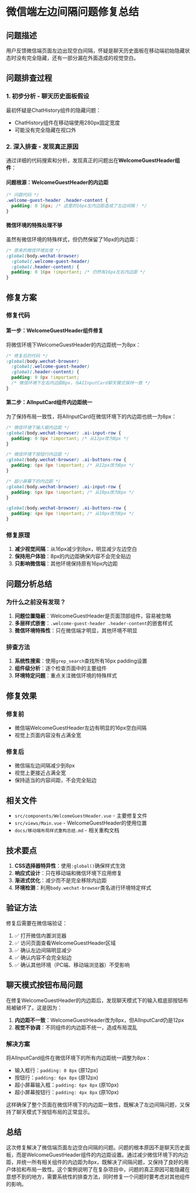 # 微信端左边间隔问题修复总结

## 问题描述

用户反馈微信端页面左边出现空白间隔，怀疑是聊天历史面板在移动端初始隐藏状态时没有完全隐藏，还有一部分漏在外面造成的视觉空白。

## 问题排查过程

### 1. 初步分析 - 聊天历史面板假设

最初怀疑是ChatHistory组件的隐藏问题：

- ChatHistory组件在移动端使用280px固定宽度
- 可能没有完全隐藏在视口外

### 2. 深入排查 - 发现真正原因

通过详细的代码搜索和分析，发现真正的问题出在**WelcomeGuestHeader组件**：

#### 问题根源：WelcomeGuestHeader的内边距

```scss
/* 问题代码 */
.welcome-guest-header .header-content {
  padding: 0 16px; /* 这里的16px左内边距造成了左边间隔！ */
}
```

#### 微信环境的特殊处理不够

虽然有微信环境的特殊样式，但仍然保留了16px的内边距：

```scss
/* 原来的微信环境处理 */
:global(body.wechat-browser)
  :global(.welcome-guest-header)
  :global(.header-content) {
  padding: 0 16px !important; /* 仍然有16px左右内边距 */
}
```

## 修复方案

### 修复代码

#### 第一步：WelcomeGuestHeader组件修复

将微信环境下WelcomeGuestHeader的内边距统一为8px：

```scss
/* 修复后的代码 */
:global(body.wechat-browser)
  :global(.welcome-guest-header)
  :global(.header-content) {
  padding: 0 8px !important;
  /* 微信环境下左右内边距8px，与AIInputCard聊天模式保持一致 */
}
```

#### 第二步：AIInputCard组件内边距统一

为了保持布局一致性，将AIInputCard在微信环境下的内边距也统一为8px：

```scss
/* 微信环境下输入框内边距 */
:global(body.wechat-browser) .ai-input-row {
  padding: 0 8px !important; /* 从12px改为8px */
}

/* 微信环境下按钮行内边距 */
:global(body.wechat-browser) .ai-buttons-row {
  padding: 6px 8px !important; /* 从12px改为8px */
}

/* 超小屏幕下的内边距 */
:global(body.wechat-browser) .ai-input-row {
  padding: 6px 8px !important; /* 从10px改为8px */
}

:global(body.wechat-browser) .ai-buttons-row {
  padding: 4px 8px !important; /* 从10px改为8px */
}
```

### 修复原理

1. **减少视觉间隔**：从16px减少到8px，明显减少左边空白
2. **保持用户体验**：8px的内边距确保内容不会完全贴边
3. **只影响微信端**：其他环境保持原有16px内边距

## 问题分析总结

### 为什么之前没有发现？

1. **问题位置隐蔽**：WelcomeGuestHeader是页面顶部组件，容易被忽略
2. **多层样式嵌套**：`.welcome-guest-header .header-content`的嵌套样式
3. **微信环境特殊性**：只在微信端才明显，其他环境不明显

### 排查方法

1. **系统性搜索**：使用`grep_search`查找所有16px padding设置
2. **组件级分析**：逐个检查页面中的主要组件
3. **环境特定问题**：重点关注微信环境的特殊样式

## 修复效果

### 修复前

- 微信端WelcomeGuestHeader左边有明显的16px空白间隔
- 视觉上页面内容没有占满全宽

### 修复后

- 微信端左边间隔减少到8px
- 视觉上更接近占满全宽
- 保持适当的内容间距，不会完全贴边

## 相关文件

- `src/components/WelcomeGuestHeader.vue` - 主要修复文件
- `src/views/Main.vue` - WelcomeGuestHeader的使用位置
- `docs/移动端布局样式重构总结.md` - 相关重构文档

## 技术要点

1. **CSS选择器特异性**：使用`:global()`确保样式生效
2. **响应式设计**：只在移动端和微信环境下应用修复
3. **渐进式优化**：减少而不是完全移除内边距
4. **环境检测**：利用`body.wechat-browser`类名进行环境特定样式

## 验证方法

修复后需要在微信端验证：

1. ✅ 打开微信内置浏览器
2. ✅ 访问页面查看WelcomeGuestHeader区域
3. ✅ 确认左边间隔明显减少
4. ✅ 确认内容不会完全贴边
5. ✅ 确认其他环境（PC端、移动端浏览器）不受影响

## 聊天模式按钮布局问题

在修复WelcomeGuestHeader的内边距后，发现聊天模式下的输入框底部按钮布局被破坏了。这是因为：

1. **内边距不一致**：WelcomeGuestHeader改为8px，但AIInputCard仍是12px
2. **视觉不协调**：不同组件的内边距不统一，造成布局混乱

### 解决方案

将AIInputCard组件在微信环境下的所有内边距统一调整为8px：

- 输入框行：`padding: 0 8px` (原12px)
- 按钮行：`padding: 6px 8px` (原12px)
- 超小屏幕输入框：`padding: 6px 8px` (原10px)
- 超小屏幕按钮行：`padding: 4px 8px` (原10px)

这样确保了整个页面在微信环境下的内边距一致性，既解决了左边间隔问题，又保持了聊天模式下按钮布局的正常显示。

## 总结

这次修复解决了微信端页面左边空白间隔的问题。问题的根本原因不是聊天历史面板，而是WelcomeGuestHeader组件的内边距设置。通过减少微信环境下的内边距，并统一所有相关组件的内边距为8px，既解决了间隔问题，又保持了良好的用户体验和布局一致性。这个案例说明了在复杂项目中，问题的真正原因可能隐藏在意想不到的地方，需要系统性的排查方法，同时修复一个问题时要考虑对其他组件的影响。
